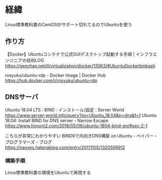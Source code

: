 # 経緯

Linux標準教科書のCentOSがサポート切れてるのでUbuntuを使う

## 作り方

【Docker】Ubuntuコンテナで公式GUIデスクトップ起動する手順 | インフラエンジニアの技術LOG https://genchan.net/it/virtualization/docker/13063/#UbuntuDockerbinbash

rosyuku/ubuntu-rdp - Docker Image | Docker Hub https://hub.docker.com/r/rosyuku/ubuntu-rdp

## DNSサーバ

Ubuntu 18.04 LTS : BIND : インストール/設定 : Server World https://www.server-world.info/query?os=Ubuntu_18.04&p=dns&f=1
Ubuntu 18.04: Install BIND for DNS server - Narrow Escape https://www.hiroom2.com/2018/05/06/ubuntu-1804-bind-en/#sec-2-1

こちらが非常にわかりやすい
BIND9で内向きDNS構築 on Ubuntu - ペイパー・プログラマーズ・ブログ https://naoyes.hatenablog.com/entry/20111105/1320506912

### 構築手順

Linux標準教科書の環境をUbuntuで再現する


